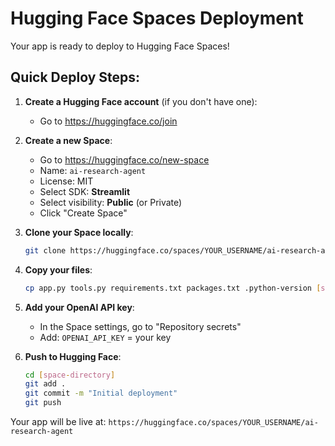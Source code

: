 # Hugging Face Spaces Deployment

Your app is ready to deploy to Hugging Face Spaces!

## Quick Deploy Steps:

1. **Create a Hugging Face account** (if you don't have one):
   - Go to https://huggingface.co/join

2. **Create a new Space**:
   - Go to https://huggingface.co/new-space
   - Name: `ai-research-agent`
   - License: MIT
   - Select SDK: **Streamlit**
   - Select visibility: **Public** (or Private)
   - Click "Create Space"

3. **Clone your Space locally**:
   ```bash
   git clone https://huggingface.co/spaces/YOUR_USERNAME/ai-research-agent
   ```

4. **Copy your files**:
   ```bash
   cp app.py tools.py requirements.txt packages.txt .python-version [space-directory]/
   ```

5. **Add your OpenAI API key**:
   - In the Space settings, go to "Repository secrets"
   - Add: `OPENAI_API_KEY` = your key

6. **Push to Hugging Face**:
   ```bash
   cd [space-directory]
   git add .
   git commit -m "Initial deployment"
   git push
   ```

Your app will be live at: `https://huggingface.co/spaces/YOUR_USERNAME/ai-research-agent`

